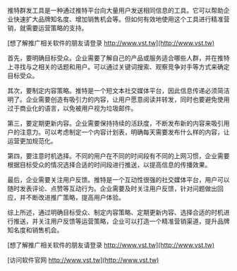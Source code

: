 推特群发工具是一种通过推特平台向大量用户发送相同信息的工具。它可以帮助企业快速扩大品牌知名度、增加销售机会等。但如何有效地使用这个工具进行精准营销，就需要运营策略的支持。

[想了解推广相关软件的朋友请登录 http://www.vst.tw](http://www.vst.tw)

首先，要明确目标受众。企业需要了解自己的产品或服务适合哪些人群，并在推特上寻找与之相关的话题和用户。可以通过关键词搜索、观察竞争对手等方式来确定目标受众。

其次，要制定内容策略。推特是一个短文本社交媒体平台，因此信息传递必须简洁明了。企业需要创造有吸引力的内容，让用户愿意阅读并转发，同时也要避免使用过于商业化的语言，以免被用户视为垃圾邮件。

第三，要定期更新内容。企业需要保持持续的活跃度，不断发布新的内容来吸引用户的注意力。可以考虑制定一个内容计划表，明确每天需要发布什么样的内容，让运营更加规范化。

第四，要注意时机选择。不同的用户在不同的时间段有不同的上网习惯，企业需要根据目标受众的情况选择合适的时间段进行推送，以提高信息的传播效果。

最后，企业需要关注用户反馈。推特是一个互动性很强的社交媒体平台，用户可以随时发表评论、点赞等互动行为。企业需要及时关注用户反馈，针对问题做出回应，并不断改进推广策略，提高用户体验。

综上所述，通过明确目标受众、制定内容策略、定期更新内容、选择合适的时机进行推送，并关注用户反馈等运营策略，企业可以打造一个精准营销渠道，提升品牌知名度和销售机会。

[想了解推广相关软件的朋友请登录 http://www.vst.tw](http://www.vst.tw)


[访问软件官网 http://www.vst.tw](http://www.vst.tw)
